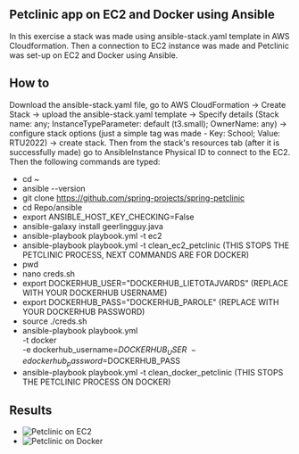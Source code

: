 ## Petclinic app on EC2 and Docker using Ansible
In this exercise a stack was made using ansible-stack.yaml template in AWS Cloudformation. Then a connection to EC2 instance was made
and Petclinic was set-up on EC2 and Docker using Ansible.

## How to
Download the ansible-stack.yaml file, go to AWS CloudFormation -> Create Stack -> upload the ansible-stack.yaml template -> Specify details 
(Stack name: any; InstanceTypeParameter: default (t3.small); OwnerName: any) -> configure stack options (just a simple tag was made - 
Key: School; Value: RTU2022) -> create stack. Then from the stack's resources tab (after it is successfully made) go to AnsibleInstance 
Physical ID to connect to the EC2. Then the following commands are typed:
- cd ~
- ansible --version
- git clone https://github.com/spring-projects/spring-petclinic
- cd Repo/ansible
- export ANSIBLE_HOST_KEY_CHECKING=False
- ansible-galaxy install geerlingguy.java
- ansible-playbook playbook.yml -t ec2
- ansible-playbook playbook.yml -t clean_ec2_petclinic (THIS STOPS THE PETCLINIC PROCESS, NEXT COMMANDS ARE FOR DOCKER)
- pwd
- nano creds.sh
- export DOCKERHUB_USER="DOCKERHUB_LIETOTAJVARDS" (REPLACE WITH YOUR DOCKERHUB USERNAME)
- export DOCKERHUB_PASS="DOCKERHUB_PAROLE" (REPLACE WITH YOUR DOCKERHUB PASSWORD)
- source ./creds.sh
- ansible-playbook playbook.yml \
    -t docker \
    -e dockerhub_username=$DOCKERHUB_USER \
    -e dockerhub_password=$DOCKERHUB_PASS
- ansible-playbook playbook.yml -t clean_docker_petclinic (THIS STOPS THE PETCLINIC PROCESS ON DOCKER)

## Results
- ![Petclinic on EC2](https://ibb.co/Nx7sXCj)
- ![Petclinic on Docker](https://ibb.co/6rLNVym)
